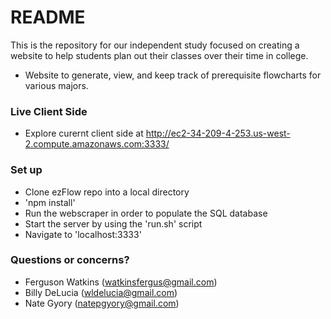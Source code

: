 # README #

This is the repository for our independent study focused on creating a website to help students plan out their classes over their time in college.

* Website to generate, view, and keep track of prerequisite flowcharts for various majors. 

### Live Client Side ###

* Explore curernt client side at http://ec2-34-209-4-253.us-west-2.compute.amazonaws.com:3333/


### Set up ###

* Clone ezFlow repo into a local directory
* 'npm install'
* Run the webscraper in order to populate the SQL database
* Start the server by using the 'run.sh' script
* Navigate to 'localhost:3333' 

### Questions or concerns? ###

* Ferguson Watkins (watkinsfergus@gmail.com)
* Billy DeLucia (wldelucia@gmail.com)
* Nate Gyory (natepgyory@gmail.com)